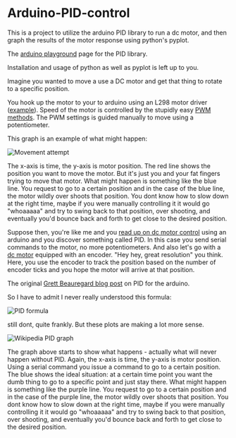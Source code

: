 # Arduino-PID-control

This is a project to utilize the arduino PID library to run a dc motor, and then graph the results of the motor response using python's pyplot.

The [arduino playground](http://playground.arduino.cc/Code/PIDLibrary) page for the PID library.

Installation and usage of python as well as pyplot is left up to you.

Imagine you wanted to move a use a DC motor and get that thing to rotate to a specific position.

You hook up the motor to your to arduino using an L298 motor driver ([example](http://www.instructables.com/id/Control-DC-and-stepper-motors-with-L298N-Dual-Moto/)). Speed of the motor is controlled by the stupidly easy [PWM methods](https://www.arduino.cc/en/Tutorial/PWM). The PWM settings is guided manually to move using a potentiometer.

This graph is an example of what might happen:

![Movement attempt](http://i.imgur.com/lCbXkjo.jpg) 

The x-axis is time, the y-axis is motor position. The red line shows the position you want to move the motor. But it's just you and your fat fingers trying to move that motor. What might happen is something like the blue line. You request to go to a certain position and in the case of the blue line, the motor wildly over shoots that position. You dont know how to slow down at the right time, maybe if you were manually controlling it it would go "whoaaaaa" and try to swing back to that position, over shooting, and eventually you'd bounce back and forth to get close to the desired position.

Suppose then, you're like me and you [read up on dc motor control](https://www.youmagine.com/designs/dc-motor-closed-loop-control-software) using an arduino and you discover something called PID. In this case you send serial commands to the motor, no more potentiometers. And also let's go with a [dc motor](http://i.imgur.com/485PtIJ.jpg) equipped with an encoder. "Hey hey, great resolution" you think. Here, you use the encoder to track the position based on the number of encoder ticks and you hope the motor will arrive at that position. 

The original [Grett Beauregard blog post](http://brettbeauregard.com/blog/2011/04/improving-the-beginners-pid-introduction/) on PID for the arduino.

So I have to admit I never really understood this formula:  

![PID formula](http://i.imgur.com/VzkznFA.png)

still dont, quite frankly. But these plots are making a lot more sense.

![Wikipedia PID graph](https://upload.wikimedia.org/wikipedia/commons/a/a3/PID_varyingP.jpg)

The graph above starts to show what happens - actually what will never happen without PID. Again, the x-axis is time, the y-axis is motor position. Using a serial command you issue a command to go to a certain position. The blue shows the ideal situation: at a certain time point you want the dumb thing to go to a specific point and just stay there. What might happen is something like the purple line. You request to go to a certain position and in the case of the purple line, the motor wildly over shoots that position. You dont know how to slow down at the right time, maybe if you were manually controlling it it would go "whoaaaaa" and try to swing back to that position, over shooting, and eventually you'd bounce back and forth to get close to the desired position.


